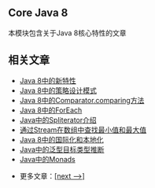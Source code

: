 ## Core Java 8

本模块包含关于Java 8核心特性的文章

## 相关文章

+ [Java 8中的新特性](docs/Java8中的新特性.md)
+ [Java 8中的策略设计模式](docs/Java8中的策略设计模式.md)
+ [Java 8中的Comparator.comparing方法](docs/Java8中的Comparator.comparing方法.md)
+ [Java 8中的ForEach](docs/Java8中的ForEach.md)
+ [Java中的Spliterator介绍](docs/Java中的Spliterator介绍.md)
+ [通过Stream在数组中查找最小值和最大值](docs/使用Java在数组中查找最小值和最大值.md)
+ [Java 8中的国际化和本地化](docs/Java8中的国际化和本地化.md)
+ [Java中的泛型目标类型推断](docs/Java中的泛型目标类型推断.md)
+ [Java中的Monads](docs/Java中的Monads.md)

- 更多文章：[[next -->]](../java-8-2/README.md)